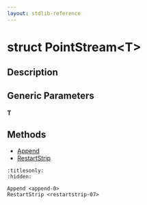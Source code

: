 ```yaml
---
layout: stdlib-reference
---
```


# struct PointStream\<T\>

## Description



## Generic Parameters

####  <a id="typeparam-T"></a>T

## Methods

* [Append](../append-0.html)
* [RestartStrip](../restartstrip-07.html)


```{toctree}
:titlesonly:
:hidden:

Append <append-0>
RestartStrip <restartstrip-07>
```
